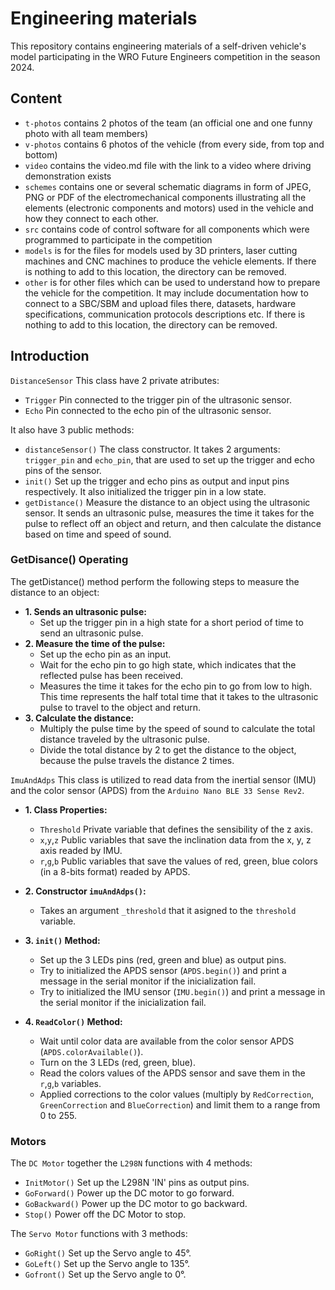 Engineering materials
====

This repository contains engineering materials of a self-driven vehicle's model participating in the WRO Future Engineers competition in the season 2024.

## Content

* `t-photos` contains 2 photos of the team (an official one and one funny photo with all team members)
* `v-photos` contains 6 photos of the vehicle (from every side, from top and bottom)
* `video` contains the video.md file with the link to a video where driving demonstration exists
* `schemes` contains one or several schematic diagrams in form of JPEG, PNG or PDF of the electromechanical components illustrating all the elements (electronic components and motors) used in the vehicle and how they connect to each other.
* `src` contains code of control software for all components which were programmed to participate in the competition
* `models` is for the files for models used by 3D printers, laser cutting machines and CNC machines to produce the vehicle elements. If there is nothing to add to this location, the directory can be removed.
* `other` is for other files which can be used to understand how to prepare the vehicle for the competition. It may include documentation how to connect to a SBC/SBM and upload files there, datasets, hardware specifications, communication protocols descriptions etc. If there is nothing to add to this location, the directory can be removed.

## Introduction

`DistanceSensor` This class have 2 private atributes:
  * `Trigger` Pin connected to the trigger pin of the ultrasonic sensor.
  * `Echo` Pin connected to the echo pin of the ultrasonic sensor.
 
It also have 3 public methods:
  * `distanceSensor()` The class constructor. It takes 2 arguments: `trigger_pin` and `echo_pin`, that are used to set up the trigger and echo pins of the sensor.
  * `init()` Set up the trigger and echo pins as output and input pins respectively. It also initialized the trigger pin in a low state.
  * `getDistance()` Measure the distance to an object using the ultrasonic sensor. It sends an ultrasonic pulse, measures the time it takes for the pulse to reflect off an object and return, and then calculate the distance based on time and speed of sound.

### GetDisance() Operating

The getDistance() method perform the following steps to measure the distance to an object:

* **1. Sends an ultrasonic pulse:**
  * Set up the trigger pin in a high state for a short period of time to send an ultrasonic pulse.
* **2. Measure the time of the pulse:**
  * Set up the echo pin as an input.
  * Wait for the echo pin to go high state, which indicates that the reflected pulse has been received.
  * Measures the time it takes for the echo pin to go from low to high. This time represents the half total time that it takes to the ultrasonic pulse to travel to the object and return.
* **3. Calculate the distance:**
  * Multiply the pulse time by the speed of sound to calculate the total distance traveled by the ultrasonic pulse.
  * Divide the total distance by 2 to get the distance to the object, because the pulse travels the distance 2 times.
 
`ImuAndAdps` This class is utilized to read data from the inertial sensor (IMU) and the color sensor (APDS) from the `Arduino Nano BLE 33 Sense Rev2`.

* **1. Class Properties:**
  * `Threshold` Private variable that defines the sensibility of the z axis.
  * `x`,`y`,`z` Public variables that save the inclination data from the x, y, z axis readed by IMU.
  * `r`,`g`,`b` Public variables that save the values of red, green, blue colors (in a 8-bits format) readed by APDS.

* **2. Constructor `imuAndAdps()`:**
  * Takes an argument `_threshold` that it asigned to the `threshold` variable.

* **3. `init()` Method:**
  * Set up the 3 LEDs pins (red, green and blue) as output pins.
  * Try to initialized the APDS sensor (`APDS.begin()`) and print a message in the serial monitor if the inicialization fail.
  * Try to initialized the IMU sensor (`IMU.begin()`) and print a message in the serial monitor if the inicialization fail.
 
* **4. `ReadColor()` Method:**
  * Wait until color data are available from the color sensor APDS (`APDS.colorAvailable()`).
  * Turn on the 3 LEDs (red, green, blue).
  * Read the colors values of the APDS sensor and save them in the `r`,`g`,`b` variables.
  * Applied corrections to the color values (multiply by `RedCorrection`, `GreenCorrection` and `BlueCorrection`) and limit them to a range from 0 to 255.
 
### Motors

The `DC Motor` together the `L298N` functions with 4 methods: 
  * `InitMotor()` Set up the L298N 'IN' pins as output pins.
  * `GoForward()` Power up the DC motor to go forward.
  * `GoBackward()` Power up the DC motor to go backward.
  * `Stop()` Power off the DC Motor to stop.

The `Servo Motor` functions with 3 methods:
  * `GoRight()` Set up the Servo angle to 45°.
  * `GoLeft()` Set up the Servo angle to 135°.
  * `Gofront()` Set up the Servo angle to 0°.
